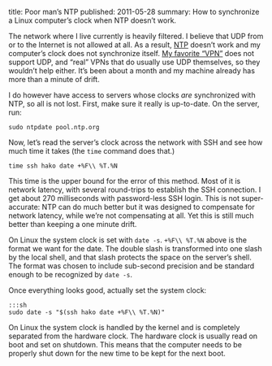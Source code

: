 title: Poor man’s NTP
published: 2011-05-28
summary: How to synchronize a Linux computer’s clock when NTP doesn’t work.

The network where I live currently is heavily filtered. I believe that UDP
from or to the Internet is not allowed at all. As a result,
[NTP](http://en.wikipedia.org/wiki/Network_Time_Protocol) doesn’t work and
my computer’s clock does not synchronize itself. 
[My favorite “VPN”](http://github.com/apenwarr/sshuttle) does not support UDP,
and “real” VPNs that do usually use UDP themselves, so they wouldn’t help either.
It’s been about a month and my machine already has more than a minute of drift.

I do however have access to servers whose clocks *are* synchronized with NTP,
so all is not lost. First, make sure it really is up-to-date. On the server,
run:

    sudo ntpdate pool.ntp.org

Now, let’s read the server’s clock across the network with SSH and see how
much time it takes (the ``time`` command does that.)

    time ssh hako date +%F\\ %T.%N

This time is the upper bound for the error of this method. Most of it is
network latency, with several round-trips to establish the SSH connection.
I get about 270 milliseconds with password-less SSH login. This is not
super-accurate: NTP can do much better but it was designed to compensate for
network latency, while we’re not compensating at all. Yet this is still much
better than keeping a one minute drift.

On Linux the system clock is set with ``date -s``. ``+%F\\ %T.%N`` above is
the format we want for the date. The double slash is transformed into one slash
by the local shell, and that slash protects the space on the server’s shell.
The format was chosen to include sub-second precision and be standard enough
to be recognized by ``date -s``.

Once everything looks good, actually set the system clock:

    :::sh
    sudo date -s "$(ssh hako date +%F\\ %T.%N)"

On Linux the system clock is handled by the kernel and is completely separated
from the hardware clock. The hardware clock is usually read on boot and set
on shutdown. This means that the computer needs to be properly shut down for
the new time to be kept for the next boot.

